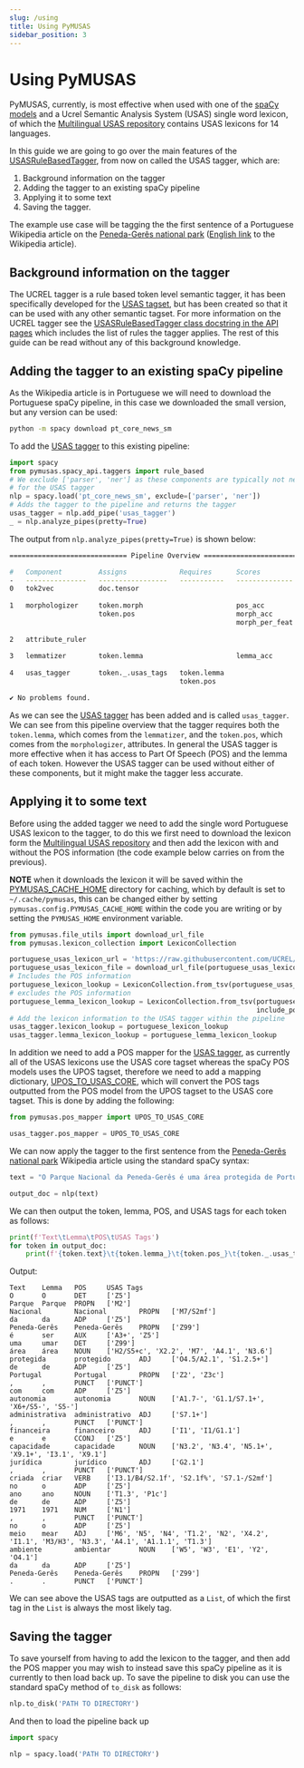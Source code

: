 ```yaml
---
slug: /using
title: Using PyMUSAS
sidebar_position: 3
---
```


# Using PyMUSAS

PyMUSAS, currently, is most effective when used with one of the [spaCy models](https://spacy.io/models) and a Ucrel Semantic Analysis System (USAS) single word lexicon, of which the [Multilingual USAS repository](https://github.com/UCREL/Multilingual-USAS) contains USAS lexicons for 14 languages. 

In this guide we are going to go over the main features of the [USASRuleBasedTagger](/api/spacy_api/taggers/rule_based), from now on called the USAS tagger, which are:

1. Background information on the tagger
2. Adding the tagger to an existing spaCy pipeline
3. Applying it to some text
4. Saving the tagger. 

The example use case will be tagging the the first sentence of a Portuguese Wikipedia article on the [Peneda-Gerês national park](https://pt.wikipedia.org/wiki/Parque_Nacional_da_Peneda-Ger%C3%AAs) ([English link](https://en.wikipedia.org/wiki/Peneda-Ger%C3%AAs_National_Park) to the Wikipedia article).

## Background information on the tagger

The UCREL tagger is a rule based token level semantic tagger, it has been specifically developed for the [USAS tagset](https://ucrel.lancs.ac.uk/usas/), but has been created so that it can be used with any other semantic tagset. For more information on the UCREL tagger see the [USASRuleBasedTagger class docstring in the API pages](/api/spacy_api/taggers/rule_based#usasrulebasedtagger) which includes the list of rules the tagger applies. The rest of this guide can be read without any of this background knowledge.

## Adding the tagger to an existing spaCy pipeline

As the Wikipedia article is in Portuguese we will need to download the Portuguese spaCy pipeline, in this case we downloaded the small version, but any version can be used:

``` bash
python -m spacy download pt_core_news_sm
``` 

To add the [USAS tagger](/api/spacy_api/taggers/rule_based) to this existing pipeline:

``` python
import spacy
from pymusas.spacy_api.taggers import rule_based
# We exclude ['parser', 'ner'] as these components are typically not needed
# for the USAS tagger
nlp = spacy.load('pt_core_news_sm', exclude=['parser', 'ner'])
# Adds the tagger to the pipeline and returns the tagger 
usas_tagger = nlp.add_pipe('usas_tagger')
_ = nlp.analyze_pipes(pretty=True)
```

The output from `nlp.analyze_pipes(pretty=True)` is shown below:

``` bash
============================= Pipeline Overview =============================

#   Component         Assigns             Requires      Scores           Retokenizes
-   ---------------   -----------------   -----------   --------------   -----------
0   tok2vec           doc.tensor                                         False      
                                                                                    
1   morphologizer     token.morph                       pos_acc          False      
                      token.pos                         morph_acc                   
                                                        morph_per_feat              
                                                                                    
2   attribute_ruler                                                      False      
                                                                                    
3   lemmatizer        token.lemma                       lemma_acc        False      
                                                                                    
4   usas_tagger       token._.usas_tags   token.lemma                    False      
                                          token.pos                                 

✔ No problems found.
```

As we can see the [USAS tagger](/api/spacy_api/taggers/rule_based) has been added and is called `usas_tagger`. We can see from this pipeline overview that the tagger requires both the `token.lemma`, which comes from the `lemmatizer`, and the `token.pos`, which comes from the `morphologizer`, attributes. In general the USAS tagger is more effective when it has access to Part Of Speech (POS) and the lemma of each token. However the USAS tagger can be used without either of these components, but it might make the tagger less accurate.

## Applying it to some text

Before using the added tagger we need to add the single word Portuguese USAS lexicon to the tagger, to do this we first need to download the lexicon form the [Multilingual USAS repository](https://github.com/UCREL/Multilingual-USAS) and then add the lexicon with and without the POS information (the code example below carries on from the previous).

**NOTE** when it downloads the lexicon it will be saved within the [PYMUSAS_CACHE_HOME](/api/config) directory for caching, which by default is set to `~/.cache/pymusas`, this can be changed either by setting `pymusas.config.PYMUSAS_CACHE_HOME` within the code you are writing or by setting the `PYMUSAS_HOME` environment variable.

``` python
from pymusas.file_utils import download_url_file
from pymusas.lexicon_collection import LexiconCollection

portuguese_usas_lexicon_url = 'https://raw.githubusercontent.com/UCREL/Multilingual-USAS/master/Portuguese/semantic_lexicon_pt.tsv'
portuguese_usas_lexicon_file = download_url_file(portuguese_usas_lexicon_url)
# Includes the POS information
portuguese_lexicon_lookup = LexiconCollection.from_tsv(portuguese_usas_lexicon_file)
# excludes the POS information
portuguese_lemma_lexicon_lookup = LexiconCollection.from_tsv(portuguese_usas_lexicon_file, 
                                                             include_pos=False)
# Add the lexicon information to the USAS tagger within the pipeline
usas_tagger.lexicon_lookup = portuguese_lexicon_lookup
usas_tagger.lemma_lexicon_lookup = portuguese_lemma_lexicon_lookup
```

In addition we need to add a POS mapper for the [USAS tagger](/api/spacy_api/taggers/rule_based), as currently all of the USAS lexicons use the USAS core tagset whereas the spaCy POS models uses the UPOS tagset, therefore we need to add a mapping dictionary, [UPOS_TO_USAS_CORE](/api/pos_mapper), which will convert the POS tags outputted from the POS model from the UPOS tagset to the USAS core tagset. This is done by adding the following:

``` python
from pymusas.pos_mapper import UPOS_TO_USAS_CORE

usas_tagger.pos_mapper = UPOS_TO_USAS_CORE
```

We can now apply the tagger to the first sentence from the [Peneda-Gerês national park](https://pt.wikipedia.org/wiki/Parque_Nacional_da_Peneda-Ger%C3%AAs) Wikipedia article using the standard spaCy syntax:

``` python
text = "O Parque Nacional da Peneda-Gerês é uma área protegida de Portugal, com autonomia administrativa, financeira e capacidade jurídica, criada no ano de 1971, no meio ambiente da Peneda-Gerês."

output_doc = nlp(text)
```

We can then output the token, lemma, POS, and USAS tags for each token as follows:

``` python
print(f'Text\tLemma\tPOS\tUSAS Tags')
for token in output_doc:
    print(f'{token.text}\t{token.lemma_}\t{token.pos_}\t{token._.usas_tags}')
```

Output:

``` tsv
Text    Lemma   POS     USAS Tags
O       O       DET     ['Z5']
Parque  Parque  PROPN   ['M2']
Nacional        Nacional        PROPN   ['M7/S2mf']
da      da      ADP     ['Z5']
Peneda-Gerês    Peneda-Gerês    PROPN   ['Z99']
é       ser     AUX     ['A3+', 'Z5']
uma     umar    DET     ['Z99']
área    área    NOUN    ['H2/S5+c', 'X2.2', 'M7', 'A4.1', 'N3.6']
protegida       protegido       ADJ     ['O4.5/A2.1', 'S1.2.5+']
de      de      ADP     ['Z5']
Portugal        Portugal        PROPN   ['Z2', 'Z3c']
,       ,       PUNCT   ['PUNCT']
com     com     ADP     ['Z5']
autonomia       autonomia       NOUN    ['A1.7-', 'G1.1/S7.1+', 'X6+/S5-', 'S5-']
administrativa  administrativo  ADJ     ['S7.1+']
,       ,       PUNCT   ['PUNCT']
financeira      financeiro      ADJ     ['I1', 'I1/G1.1']
e       e       CCONJ   ['Z5']
capacidade      capacidade      NOUN    ['N3.2', 'N3.4', 'N5.1+', 'X9.1+', 'I3.1', 'X9.1']
jurídica        jurídico        ADJ     ['G2.1']
,       ,       PUNCT   ['PUNCT']
criada  criar   VERB    ['I3.1/B4/S2.1f', 'S2.1f%', 'S7.1-/S2mf']
no      o       ADP     ['Z5']
ano     ano     NOUN    ['T1.3', 'P1c']
de      de      ADP     ['Z5']
1971    1971    NUM     ['N1']
,       ,       PUNCT   ['PUNCT']
no      o       ADP     ['Z5']
meio    mear    ADJ     ['M6', 'N5', 'N4', 'T1.2', 'N2', 'X4.2', 'I1.1', 'M3/H3', 'N3.3', 'A4.1', 'A1.1.1', 'T1.3']
ambiente        ambientar       NOUN    ['W5', 'W3', 'E1', 'Y2', 'O4.1']
da      da      ADP     ['Z5']
Peneda-Gerês    Peneda-Gerês    PROPN   ['Z99']
.       .       PUNCT   ['PUNCT']
```

We can see above the USAS tags are outputted as a `List`, of which the first tag in the `List` is always the most likely tag.

## Saving the tagger

To save yourself from having to add the lexicon to the tagger, and then add the POS mapper you may wish to instead save this spaCy pipeline as it is currently to then load back up. To save the pipeline to disk you can use the standard spaCy method of `to_disk` as follows:

``` python
nlp.to_disk('PATH TO DIRECTORY')
```

And then to load the pipeline back up

``` python
import spacy

nlp = spacy.load('PATH TO DIRECTORY')
```